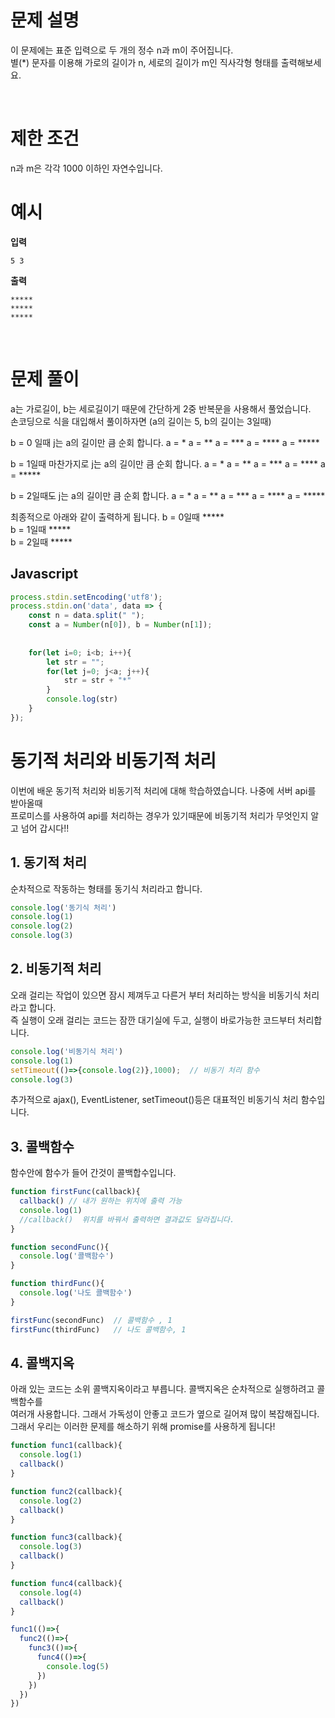 # 문제 설명

이 문제에는 표준 입력으로 두 개의 정수 n과 m이 주어집니다. <br />
별(\*) 문자를 이용해 가로의 길이가 n, 세로의 길이가 m인 직사각형 형태를 출력해보세요.

<br />

# 제한 조건

n과 m은 각각 1000 이하인 자연수입니다.

# 예시

**입력**

```
5 3
```

**출력**

```
*****
*****
*****
```

<br />

# 문제 풀이

 a는 가로길이, b는 세로길이기 때문에 간단하게 2중 반복문을 사용해서 풀었습니다.  
 손코딩으로 식을 대입해서 풀이하자면 (a의 길이는 5, b의 길이는 3일때)

 
b = 0 일때 j는 a의 길이만 큼 순회 합니다.
a = *
a = **
a = ***
a = ****
a = *****  

b = 1일때 마찬가지로 j는 a의 길이만 큼 순회 합니다.
a = *
a = **
a = ***
a = ****
a = *****  

b = 2일때도 j는 a의 길이만 큼 순회 합니다.
a = *
a = **
a = ***
a = ****
a = *****  

최종적으로 아래와 같이 출력하게 됩니다.
b = 0일때  *****  
b = 1일때  *****  
b = 2일때  *****  

## Javascript

```js
process.stdin.setEncoding('utf8');
process.stdin.on('data', data => {
    const n = data.split(" ");
    const a = Number(n[0]), b = Number(n[1]);
 
 
    for(let i=0; i<b; i++){
        let str = "";
        for(let j=0; j<a; j++){
            str = str + "*"
        }
        console.log(str)
    }
});

```

# 동기적 처리와 비동기적 처리
이번에 배운 동기적 처리와 비동기적 처리에 대해 학습하였습니다. 나중에 서버 api를 받아올때  
프로미스를 사용하여 api를 처리하는 경우가 있기때문에 비동기적 처리가 무엇인지 알고 넘어 갑시다!!

## 1. 동기적 처리
순차적으로 작동하는 형태를 동기식 처리라고 합니다.
```jsx
console.log('동기식 처리')
console.log(1)
console.log(2)
console.log(3)
```

## 2. 비동기적 처리
오래 걸리는 작업이 있으면 잠시 제껴두고 다른거 부터 처리하는 방식을 비동기식 처리라고 합니다.  
즉 실행이 오래 걸리는 코드는 잠깐 대기실에 두고, 실행이 바로가능한 코드부터 처리합니다.

```jsx
console.log('비동기식 처리')
console.log(1)
setTimeout(()=>{console.log(2)},1000);  // 비동기 처리 함수
console.log(3)
```
추가적으로 ajax(), EventListener, setTimeout()등은 대표적인 비동기식 처리 함수입니다.

## 3. 콜백함수
함수안에 함수가 들어 간것이 콜백합수입니다.

```jsx
function firstFunc(callback){
  callback() // 내가 원하는 위치에 출력 가능
  console.log(1)
  //callback()  위치를 바꿔서 출력하면 결과값도 달라집니다.   
}

function secondFunc(){
  console.log('콜백함수')
}

function thirdFunc(){
  console.log('나도 콜백함수')
}

firstFunc(secondFunc)  // 콜백함수 , 1
firstFunc(thirdFunc)   // 나도 콜백함수, 1
```

## 4. 콜백지옥
아래 있는 코드는 소위 콜백지옥이라고 부릅니다. 콜백지옥은 순차적으로 실행하려고 콜백함수를  
여러개 사용합니다. 그래서 가독성이 안좋고 코드가 옆으로 길어져 많이 복잡해집니다.
그래서 우리는 이러한 문제를 해소하기 위해 promise를 사용하게 됩니다!

```jsx
function func1(callback){
  console.log(1)
  callback()
}

function func2(callback){
  console.log(2)
  callback()
}

function func3(callback){
  console.log(3)
  callback()
}

function func4(callback){
  console.log(4)
  callback()
}

func1(()=>{
  func2(()=>{
    func3(()=>{
      func4(()=>{
        console.log(5)
      })
    })
  })
})
```